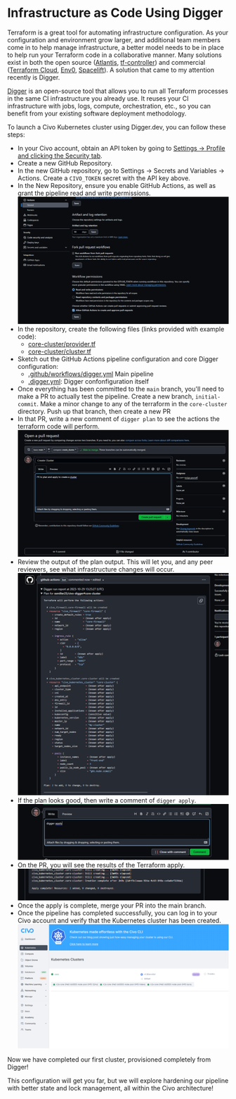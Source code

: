 # Infrastructure as Code Using Digger

Terraform is a great tool for automating infrastructure configuration. As your configuration and environment grow larger, and additional team members come in to help manage infrastructure, a better model needs to be in place to help run your Terraform code in a collaborative manner. Many solutions exist in both the open source ([Atlantis](https://www.runatlantis.io/), [tf-controller](https://github.com/weaveworks/tf-controller)) and commercial ([Terraform Cloud](https://developer.hashicorp.com/terraform/tutorials/cloud-get-started/cloud-sign-up), [Env0](https://www.env0.com/), [Spacelift](https://spacelift.io/)). A solution that came to my attention recently is Digger.

[Digger](https://www.digger.dev/) is an open-source tool that allows you to run all Terraform processes in the same CI infrastructure you already use. It reuses your CI infrastructure with jobs, logs, compute, orchestration, etc., so you can benefit from your existing software deployment methodology.

To launch a Civo Kubernetes cluster using Digger.dev, you can follow these steps:

- In your Civo account, obtain an API token by going to [Settings -> Profile and clicking the Security tab](https://dashboard.civo.com/security).
- Create a new GitHub Repository.
- In the new GitHub repository, go to Settings -> Secrets and Variables -> Actions. Create a `CIVO_TOKEN` secret with the API key above.
- In the New Repository, ensure you enable GitHub Actions, as well as grant the pipeline read and write permissions.
    ![GitHub Workflow Permissions](images/pr_permissions.png)
- In the repository, create the following files (links provided with example code):
    - [core-cluster/provider.tf](https://github.com/ssmiller25/civo-digger/blob/1-infra-bootstrap/core-cluster/provider.tf)
    - [core-cluster/cluster.tf](https://github.com/ssmiller25/civo-digger/blob/1-infra-bootstrap/core-cluster/cluster.tf)
- Sketch out the GitHub Actions pipeline configuration and core Digger configuration:
    - [.github/workflows/digger.yml](https://github.com/ssmiller25/civo-digger/blob/1-infra-bootstrap/.github/workflows/digger.yml) Main pipeline
    - [.digger.yml](https://github.com/ssmiller25/civo-digger/blob/1-infra-bootstrap/digger.yml): Digger confonfiguration itself
- Once everything has been committed to the `main` branch, you'll need to make a PR to actually test the pipeline.  Create a new branch, `initial-commit`.  Make a minor change to any of the terraform in the `core-cluster` directory.  Push up that branch, then create a new PR
- In that PR, write a new comment of `digger plan` to see the actions the terraform code will perform.
    ![First PR](images/first_pr.png)
- Review the output of the plan output.  This will let you, and any peer reviewers, see what infrastructure changes will occur.
    ![PR Terraform Plan](images/pr_terraform_plan.png)
- If the plan looks good, then write a comment of `digger apply`.
    ![PR comment apply](images/pr_comment_on_apply.png)
- On the PR, you will see the results of the Terraform apply.
    ![PR apply complete](images/github_apply_complete.png)
- Once the apply is complete, merge your PR into the main branch.
- Once the pipeline has completed successfully, you can log in to your Civo account and verify that the Kubernetes cluster has been created.
    ![Civo Completed Cluster](images/civo_completed_cluster.png)

Now we have completed our first cluster, provisioned completely from Digger!

This configuration will get you far, but we will explore hardening our pipeline with better state and lock management, all within the Civo architecture!
